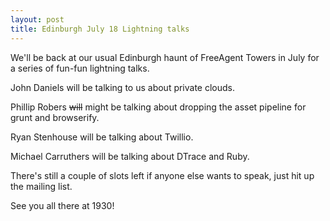 ```yaml
---
layout: post
title: Edinburgh July 18 Lightning talks
---
```


We'll be back at our usual Edinburgh haunt of FreeAgent Towers in July for a series of fun-fun lightning talks.

John Daniels will be talking to us about private clouds.

Phillip Robers <strike>will</strike> might be talking about dropping the asset pipeline for grunt and browserify.

Ryan Stenhouse will be talking about Twillio.

Michael Carruthers will be talking about DTrace and Ruby.

There's still a couple of slots left if anyone else wants to speak, just hit up the mailing list.

See you all there at 1930!

